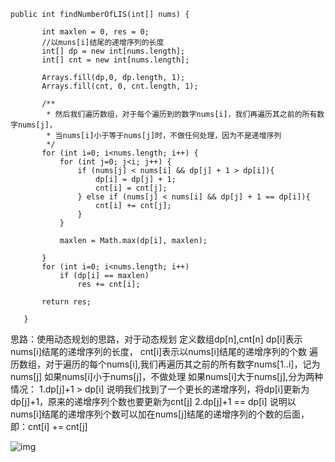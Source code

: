  ```
 public int findNumberOfLIS(int[] nums) {

        int maxlen = 0, res = 0;
        //以muns[i]结尾的递增序列的长度
        int[] dp = new int[nums.length];
        int[] cnt = new int[nums.length];

        Arrays.fill(dp,0, dp.length, 1);
        Arrays.fill(cnt, 0, cnt.length, 1);

        /**
         * 然后我们遍历数组，对于每个遍历到的数字nums[i]，我们再遍历其之前的所有数字nums[j]，
         * 当nums[i]小于等于nums[j]时，不做任何处理，因为不是递增序列
         */
        for (int i=0; i<nums.length; i++) {
            for (int j=0; j<i; j++) {
                if (nums[j] < nums[i] && dp[j] + 1 > dp[i]){
                    dp[i] = dp[j] + 1;
                    cnt[i] = cnt[j];
                } else if (nums[j] < nums[i] && dp[j] + 1 == dp[i]){
                    cnt[i] += cnt[j];
                }
            }

            maxlen = Math.max(dp[i], maxlen);

        }
        for (int i=0; i<nums.length; i++)
            if (dp[i] == maxlen)
                res += cnt[i];

        return res;

    }
```

思路：使用动态规划的思路，对于动态规划
定义数组dp[n],cnt[n]
dp[i]表示nums[i]结尾的递增序列的长度，
cnt[i]表示以nums[i]结尾的递增序列的个数
遍历数组，对于遍历的每个nums[i],我们再遍历其之前的所有数字nums[1..i]，记为nums[j]
如果nums[i]小于nums[j]，不做处理
如果nums[i]大于nums[j],分为两种情况：
1.dp[j]+1 > dp[i] 说明我们找到了一个更长的递增序列，将dp[i]更新为dp[j]+1，原来的递增序列个数也要更新为cnt[j]
2.dp[j]+1 == dp[i] 说明以nums[i]结尾的递增序列个数可以加在nums[j]结尾的递增序列的个数的后面，即：cnt[i] += cnt[j]

![img](https://github.com/yuluoqianmu/EveryDayLeetcode/blob/master/2018-12-22/%E9%82%B5%E8%8C%82%E6%9E%97.png?raw=true)

